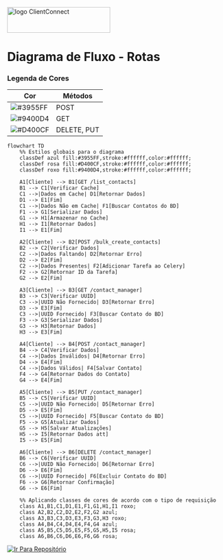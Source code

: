 <img width="240" height="60" alt="logo ClientConnect" src="https://github.com/user-attachments/assets/63be4e34-ebb8-4af7-97c6-f2d32767e5e3">

# Diagrama de Fluxo - Rotas

### Legenda de Cores

| Cor        | Métodos    |
|------------|-----------|
| ![#3955FF](https://via.placeholder.com/15/3955FF/000000?text=+) | POST  |
| ![#9400D4](https://via.placeholder.com/15/9400D4/000000?text=+) | GET |
| ![#D400CF](https://via.placeholder.com/15/D400CF/000000?text=+) | DELETE, PUT |


```mermaid
flowchart TD
    %% Estilos globais para o diagrama
    classDef azul fill:#3955FF,stroke:#ffffff,color:#ffffff;
    classDef rosa fill:#D400CF,stroke:#ffffff,color:#ffffff;
    classDef roxo fill:#9400D4,stroke:#ffffff,color:#ffffff;

    A1[Cliente] --> B1[GET /list_contacts]
    B1 --> C1[Verificar Cache]
    C1 -->|Dados em Cache| D1[Retornar Dados]
    D1 --> E1[Fim]
    C1 -->|Dados Não em Cache| F1[Buscar Contatos do BD]
    F1 --> G1[Serializar Dados]
    G1 --> H1[Armazenar no Cache]
    H1 --> I1[Retornar Dados]
    I1 --> E1[Fim]

    A2[Cliente] --> B2[POST /bulk_create_contacts]
    B2 --> C2[Verificar Dados]
    C2 -->|Dados Faltando| D2[Retornar Erro]
    D2 --> E2[Fim]
    C2 -->|Dados Presentes| F2[Adicionar Tarefa ao Celery]
    F2 --> G2[Retornar ID da Tarefa]
    G2 --> E2[Fim]

    A3[Cliente] --> B3[GET /contact_manager]
    B3 --> C3[Verificar UUID]
    C3 -->|UUID Não Fornecido| D3[Retornar Erro]
    D3 --> E3[Fim]
    C3 -->|UUID Fornecido| F3[Buscar Contato do BD]
    F3 --> G3[Serializar Dados]
    G3 --> H3[Retornar Dados]
    H3 --> E3[Fim]

    A4[Cliente] --> B4[POST /contact_manager]
    B4 --> C4[Verificar Dados]
    C4 -->|Dados Inválidos| D4[Retornar Erro]
    D4 --> E4[Fim]
    C4 -->|Dados Válidos| F4[Salvar Contato]
    F4 --> G4[Retornar Dados do Contato]
    G4 --> E4[Fim]

    A5[Cliente] --> B5[PUT /contact_manager]
    B5 --> C5[Verificar UUID]
    C5 -->|UUID Não Fornecido| D5[Retornar Erro]
    D5 --> E5[Fim]
    C5 -->|UUID Fornecido| F5[Buscar Contato do BD]
    F5 --> G5[Atualizar Dados]
    G5 --> H5[Salvar Atualizações]
    H5 --> I5[Retornar Dados att]
    I5 --> E5[Fim]

    A6[Cliente] --> B6[DELETE /contact_manager]
    B6 --> C6[Verificar UUID]
    C6 -->|UUID Não Fornecido| D6[Retornar Erro]
    D6 --> E6[Fim]
    C6 -->|UUID Fornecido| F6[Excluir Contato do BD]
    F6 --> G6[Retornar Confirmação]
    G6 --> E6[Fim]

    %% Aplicando classes de cores de acordo com o tipo de requisição
    class A1,B1,C1,D1,E1,F1,G1,H1,I1 roxo; 
    class A2,B2,C2,D2,E2,F2,G2 azul;
    class A3,B3,C3,D3,E3,F3,G3,H3 roxo; 
    class A4,B4,C4,D4,E4,F4,G4 azul; 
    class A5,B5,C5,D5,E5,F5,G5,H5,I5 rosa;
    class A6,B6,C6,D6,E6,F6,G6 rosa;
```
[![Ir Para Repositório](https://img.shields.io/badge/Ir_Para_Repositório-Informational?style=for-the-badge&logo=github&logoColor=white&color=9400D4)](/)
